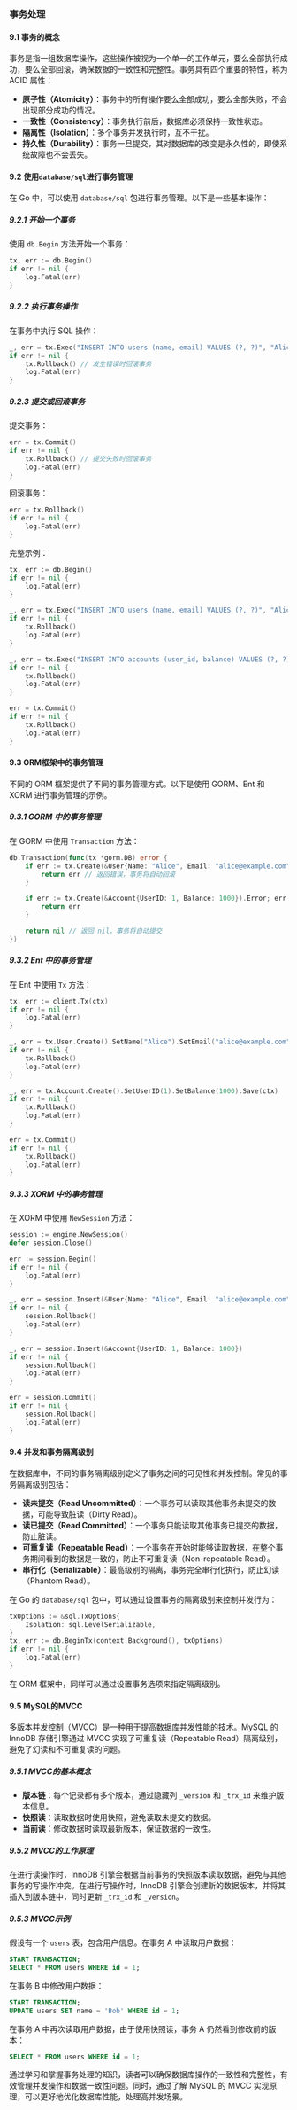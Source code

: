 ###  事务处理

#### 9.1 事务的概念

事务是指一组数据库操作，这些操作被视为一个单一的工作单元，要么全部执行成功，要么全部回滚，确保数据的一致性和完整性。事务具有四个重要的特性，称为 ACID 属性：

- **原子性（Atomicity）**：事务中的所有操作要么全部成功，要么全部失败，不会出现部分成功的情况。
- **一致性（Consistency）**：事务执行前后，数据库必须保持一致性状态。
- **隔离性（Isolation）**：多个事务并发执行时，互不干扰。
- **持久性（Durability）**：事务一旦提交，其对数据库的改变是永久性的，即使系统故障也不会丢失。

#### 9.2 使用`database/sql`进行事务管理

在 Go 中，可以使用 `database/sql` 包进行事务管理。以下是一些基本操作：

##### 9.2.1 开始一个事务
使用 `db.Begin` 方法开始一个事务：
```go
tx, err := db.Begin()
if err != nil {
    log.Fatal(err)
}
```

##### 9.2.2 执行事务操作
在事务中执行 SQL 操作：
```go
_, err = tx.Exec("INSERT INTO users (name, email) VALUES (?, ?)", "Alice", "alice@example.com")
if err != nil {
    tx.Rollback() // 发生错误时回滚事务
    log.Fatal(err)
}
```

##### 9.2.3 提交或回滚事务
提交事务：
```go
err = tx.Commit()
if err != nil {
    tx.Rollback() // 提交失败时回滚事务
    log.Fatal(err)
}
```

回滚事务：
```go
err = tx.Rollback()
if err != nil {
    log.Fatal(err)
}
```

完整示例：
```go
tx, err := db.Begin()
if err != nil {
    log.Fatal(err)
}

_, err = tx.Exec("INSERT INTO users (name, email) VALUES (?, ?)", "Alice", "alice@example.com")
if err != nil {
    tx.Rollback()
    log.Fatal(err)
}

_, err = tx.Exec("INSERT INTO accounts (user_id, balance) VALUES (?, ?)", 1, 1000)
if err != nil {
    tx.Rollback()
    log.Fatal(err)
}

err = tx.Commit()
if err != nil {
    tx.Rollback()
    log.Fatal(err)
}
```

#### 9.3 ORM框架中的事务管理

不同的 ORM 框架提供了不同的事务管理方式。以下是使用 GORM、Ent 和 XORM 进行事务管理的示例。

##### 9.3.1 GORM 中的事务管理
在 GORM 中使用 `Transaction` 方法：
```go
db.Transaction(func(tx *gorm.DB) error {
    if err := tx.Create(&User{Name: "Alice", Email: "alice@example.com"}).Error; err != nil {
        return err // 返回错误，事务将自动回滚
    }

    if err := tx.Create(&Account{UserID: 1, Balance: 1000}).Error; err != nil {
        return err
    }

    return nil // 返回 nil，事务将自动提交
})
```

##### 9.3.2 Ent 中的事务管理
在 Ent 中使用 `Tx` 方法：
```go
tx, err := client.Tx(ctx)
if err != nil {
    log.Fatal(err)
}

_, err = tx.User.Create().SetName("Alice").SetEmail("alice@example.com").Save(ctx)
if err != nil {
    tx.Rollback()
    log.Fatal(err)
}

_, err = tx.Account.Create().SetUserID(1).SetBalance(1000).Save(ctx)
if err != nil {
    tx.Rollback()
    log.Fatal(err)
}

err = tx.Commit()
if err != nil {
    tx.Rollback()
    log.Fatal(err)
}
```

##### 9.3.3 XORM 中的事务管理
在 XORM 中使用 `NewSession` 方法：
```go
session := engine.NewSession()
defer session.Close()

err := session.Begin()
if err != nil {
    log.Fatal(err)
}

_, err = session.Insert(&User{Name: "Alice", Email: "alice@example.com"})
if err != nil {
    session.Rollback()
    log.Fatal(err)
}

_, err = session.Insert(&Account{UserID: 1, Balance: 1000})
if err != nil {
    session.Rollback()
    log.Fatal(err)
}

err = session.Commit()
if err != nil {
    session.Rollback()
    log.Fatal(err)
}
```

#### 9.4 并发和事务隔离级别

在数据库中，不同的事务隔离级别定义了事务之间的可见性和并发控制。常见的事务隔离级别包括：

- **读未提交（Read Uncommitted）**：一个事务可以读取其他事务未提交的数据，可能导致脏读（Dirty Read）。
- **读已提交（Read Committed）**：一个事务只能读取其他事务已提交的数据，防止脏读。
- **可重复读（Repeatable Read）**：一个事务在开始时能够读取数据，在整个事务期间看到的数据是一致的，防止不可重复读（Non-repeatable Read）。
- **串行化（Serializable）**：最高级别的隔离，事务完全串行化执行，防止幻读（Phantom Read）。

在 Go 的 `database/sql` 包中，可以通过设置事务的隔离级别来控制并发行为：
```go
txOptions := &sql.TxOptions{
    Isolation: sql.LevelSerializable,
}
tx, err := db.BeginTx(context.Background(), txOptions)
if err != nil {
    log.Fatal(err)
}
```

在 ORM 框架中，同样可以通过设置事务选项来指定隔离级别。

#### 9.5 MySQL的MVCC

多版本并发控制（MVCC）是一种用于提高数据库并发性能的技术。MySQL 的 InnoDB 存储引擎通过 MVCC 实现了可重复读（Repeatable Read）隔离级别，避免了幻读和不可重复读的问题。

##### 9.5.1 MVCC的基本概念
- **版本链**：每个记录都有多个版本，通过隐藏列 `_version` 和 `_trx_id` 来维护版本信息。
- **快照读**：读取数据时使用快照，避免读取未提交的数据。
- **当前读**：修改数据时读取最新版本，保证数据的一致性。

##### 9.5.2 MVCC的工作原理
在进行读操作时，InnoDB 引擎会根据当前事务的快照版本读取数据，避免与其他事务的写操作冲突。在进行写操作时，InnoDB 引擎会创建新的数据版本，并将其插入到版本链中，同时更新 `_trx_id` 和 `_version`。

##### 9.5.3 MVCC示例
假设有一个 `users` 表，包含用户信息。在事务 A 中读取用户数据：
```sql
START TRANSACTION;
SELECT * FROM users WHERE id = 1;
```

在事务 B 中修改用户数据：
```sql
START TRANSACTION;
UPDATE users SET name = 'Bob' WHERE id = 1;
```

在事务 A 中再次读取用户数据，由于使用快照读，事务 A 仍然看到修改前的版本：
```sql
SELECT * FROM users WHERE id = 1;
```

通过学习和掌握事务处理的知识，读者可以确保数据库操作的一致性和完整性，有效管理并发操作和数据一致性问题。同时，通过了解 MySQL 的 MVCC 实现原理，可以更好地优化数据库性能，处理高并发场景。